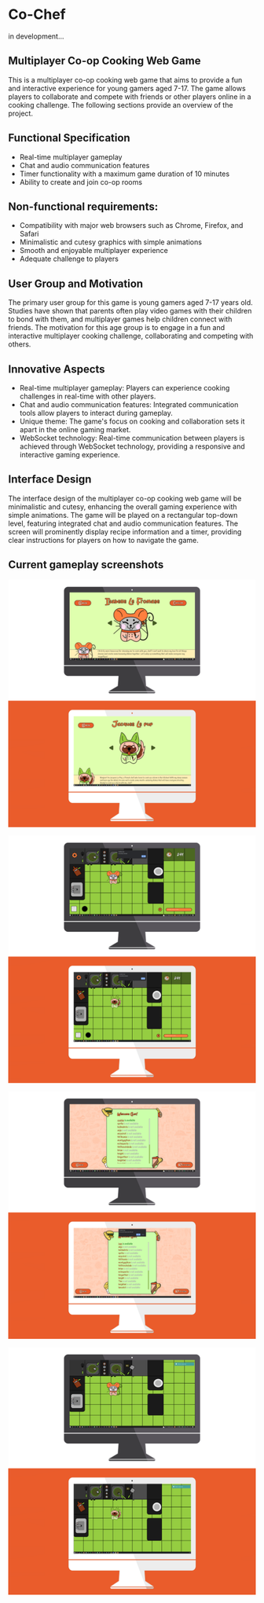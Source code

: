 # Co-Chef

in development...

## Multiplayer Co-op Cooking Web Game
This is a multiplayer co-op cooking web game that aims to provide a fun and interactive experience for young gamers aged 7-17. The game allows players to collaborate and compete with friends or other players online in a cooking challenge. The following sections provide an overview of the project.

## Functional Specification

- Real-time multiplayer gameplay
- Chat and audio communication features
- Timer functionality with a maximum game duration of 10 minutes
- Ability to create and join co-op rooms

## Non-functional requirements:

- Compatibility with major web browsers such as Chrome, Firefox, and Safari
- Minimalistic and cutesy graphics with simple animations
- Smooth and enjoyable multiplayer experience
- Adequate challenge to players

## User Group and Motivation
The primary user group for this game is young gamers aged 7-17 years old. Studies have shown that parents often play video games with their children to bond with them, and multiplayer games help children connect with friends. The motivation for this age group is to engage in a fun and interactive multiplayer cooking challenge, collaborating and competing with others.

## Innovative Aspects

- Real-time multiplayer gameplay: Players can experience cooking challenges in real-time with other players.
- Chat and audio communication features: Integrated communication tools allow players to interact during gameplay.
- Unique theme: The game's focus on cooking and collaboration sets it apart in the online gaming market.
- WebSocket technology: Real-time communication between players is achieved through WebSocket technology, providing a responsive and interactive gaming experience.

## Interface Design
The interface design of the multiplayer co-op cooking web game will be minimalistic and cutesy, enhancing the overall gaming experience with simple animations. The game will be played on a rectangular top-down level, featuring integrated chat and audio communication features. The screen will prominently display recipe information and a timer, providing clear instructions for players on how to navigate the game.

## Current gameplay screenshots 

![Co-Chef_Choice](https://github.com/IvanMijic0/Co_Chef/blob/master/Co-Chef-Frontend/Assets/GithHubVisuals/Co-Chef_Choice.png)

![Co-Chef_Ready-Set-Go](https://github.com/IvanMijic0/Co_Chef/blob/master/Co-Chef-Frontend/Assets/GithHubVisuals/Co-Chef_Ready-Set-Go.png)

![Co-Chef_Request](https://github.com/IvanMijic0/Co_Chef/blob/master/Co-Chef-Frontend/Assets/GithHubVisuals/Co-Chef_Request.png)

![Co-Chef_Waiting](https://github.com/IvanMijic0/Co_Chef/blob/master/Co-Chef-Frontend/Assets/GithHubVisuals/Co-Chef_Waiting.png)
